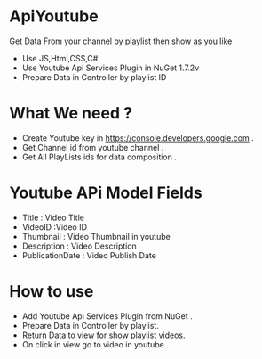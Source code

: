 # ApiYoutube
Get Data From your channel by playlist then show as you like
- Use JS,Html,CSS,C#
- Use Youtube Api Services Plugin in NuGet 1.7.2v
- Prepare Data in Controller by playlist ID

# What We need ?
- Create Youtube key in https://console.developers.google.com .
- Get Channel id from youtube channel .
- Get All PlayLists ids for data composition .

# Youtube APi Model Fields 
- Title : Video Title
- VideoID :Video ID 
- Thumbnail : Video Thumbnail in youtube 
- Description : Video Description 
- PublicationDate : Video Publish Date 

# How to use 
- Add Youtube Api Services Plugin from NuGet .
- Prepare Data in Controller by playlist.
- Return Data to view for show playlist videos.
- On click in view go to video in youtube .
